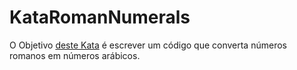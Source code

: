 KataRomanNumerals
=================

O Objetivo [deste Kata](http://codingdojo.org/cgi-bin/wiki.pl?KataRomanNumerals) é escrever um código que converta números romanos em números arábicos.
